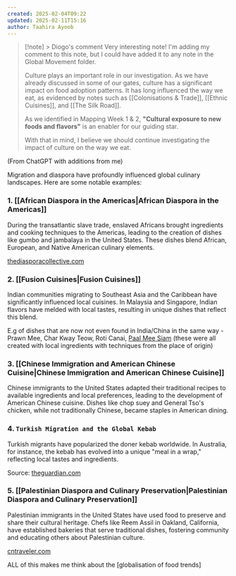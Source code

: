 ```yaml
---
created: 2025-02-04T09:22
updated: 2025-02-11T15:16
author: Taahira Ayoob
---
```

> [!note] > Diogo's comment
> Very interesting note! I'm adding my comment to this note, but I could have added it to any note in the Global Movement folder. 
> 
> Culture plays an important role in our investigation. As we have already discussed in some of our gates, culture has a significant impact on food adoption patterns. It has long influenced the way we eat, as evidenced by notes such as  [[Colonisations & Trade]], [[Ethnic Cuisines]], and [[The Silk Road]]. 
> 
> As we identified in Mapping Week 1 & 2, **"Cultural exposure to new foods and flavors"** is an enabler for our guiding star. 
> 
> With that in mind, I believe we should continue investigating the impact of culture on the way we eat.


(From ChatGPT with additions from me) 

Migration and diaspora have profoundly influenced global culinary landscapes. Here are some notable examples:

### 1. [[African Diaspora in the Americas|African Diaspora in the Americas]]

During the transatlantic slave trade, enslaved Africans brought ingredients and cooking techniques to the Americas, leading to the creation of dishes like gumbo and jambalaya in the United States. These dishes blend African, European, and Native American culinary elements.

[thediasporacollective.com](https://thediasporacollective.com/blogs/celebrate/how-africa-and-the-african-diaspora-impacted-food-around-the-world?srsltid=AfmBOooPo9P7CeQVVn2tUjIEMcw3R5GtuPs8jvUNlLzH5DTkrhYz257L&utm_source=chatgpt.com)
### 2. [[Fusion Cuisines|Fusion Cuisines]]

Indian communities migrating to Southeast Asia and the Caribbean have significantly influenced local cuisines. In Malaysia and Singapore, Indian flavors have melded with local tastes, resulting in unique dishes that reflect this blend.

E.g of dishes that are now not even found in India/China in the same way - Prawn Mee, Char Kway Teow, Roti Canai, [Paal Mee Siam](https://www.youtube.com/watch?v=KqvHx5DL3FAhttps://www.youtube.com/watch?v=KqvHx5DL3FA) (these were all created with local ingredients with techniques from the place of origin)
 
### 3. [[Chinese Immigration and American Chinese Cuisine|Chinese Immigration and American Chinese Cuisine]]

Chinese immigrants to the United States adapted their traditional recipes to available ingredients and local preferences, leading to the development of American Chinese cuisine. Dishes like chop suey and General Tso's chicken, while not traditionally Chinese, became staples in American dining.
### 4. `Turkish Migration and the Global Kebab`

Turkish migrants have popularized the doner kebab worldwide. In Australia, for instance, the kebab has evolved into a unique "meal in a wrap," reflecting local tastes and ingredients.

Source: [theguardian.com](https://www.theguardian.com/australia-news/2024/sep/15/doner-touch-our-kebabs-the-evolution-of-australias-unique-meal-in-a-wrap?utm_source=chatgpt.com)

### 5. [[Palestinian Diaspora and Culinary Preservation|Palestinian Diaspora and Culinary Preservation]]

Palestinian immigrants in the United States have used food to preserve and share their cultural heritage. Chefs like Reem Assil in Oakland, California, have established bakeries that serve traditional dishes, fostering community and educating others about Palestinian culture.

[cntraveler.com](https://www.cntraveler.com/story/women-who-travel-podcast-a-palestinian-american-chef-on-creating-community-through-food?utm_source=chatgpt.com)

ALL of this makes me think about the  [globalisation of food trends] 
